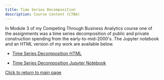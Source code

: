 ```yaml
---
title: Time Series Decomposition
description: Course Content (CTBA)
---
```


In Module 3 of my Competing Through Business Analytics course one of the assignments was a time series decomposition of public and private construction spending from the early-to-mid-2000's. The Jupyter notebook and an HTML version of my work are available below.
 
  - [Time Series Decomposition HTML](M3TimeSeries(1).html)
  
  
  - [Time Series Decomposition Jupyter Notebook](M3TimeSeries.ipynb)
  
  
  
  [Click to return to main page](https://caitsmith329.github.io/)

